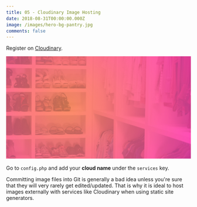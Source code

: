 ```yaml
---
title: 05 - Cloudinary Image Hosting
date: 2018-08-31T00:00:00.000Z
image: /images/hero-bg-pantry.jpg
comments: false
---
```

Register on [Cloudinary](https://cloudinary.com/invites/lpov9zyyucivvxsnalc5/qq2slabgpy590znlop4j).

![](/images/hero-bg-closet-2.jpg)

Go to `config.php` and add your **cloud name** under the `services` key.

Committing image files into Git is generally a bad idea unless you're sure that they will very rarely get edited/updated. That is why it is ideal to host images externally with services like Cloudinary when using static site generators.
